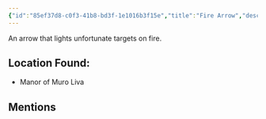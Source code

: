 ```yaml
---
{"id":"85ef37d8-c0f3-41b8-bd3f-1e1016b3f15e","title":"Fire Arrow","description":"An arrow that lights unfortunate targets on fire.","isInCurrentInventory":true,"amountHeld":2,"causeOfConsumption":"null","publish":true,"date_created":"Thursday, April 11th 2024, 10:49:44 pm","date_modified":"Saturday, April 13th 2024, 8:12:53 pm","cssclasses":["mado-heading"],"path":"Tabletop/Campaigns/And A Thousand Years More/Inventory/Consumable/Fire Arrow.md","permalink":"/tabletop/campaigns/and-a-thousand-years-more/inventory/consumable/fire-arrow/","PassFrontmatter":true}
---
```



An arrow that lights unfortunate targets on fire.

## Location Found:

- Manor of Muro Liva

## Mentions


